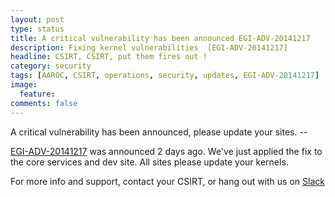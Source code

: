 ```yaml
---
layout: post
type: status
title: A critical vulnerability has been announced EGI-ADV-20141217
description: Fixing kernel vulnerabilities  [EGI-ADV-20141217]
headline: CSIRT, CSIRT, put them fires out !
category: security
tags: [AAROC, CSIRT, operations, security, updates, EGI-ADV-20141217]
image:
  feature:
comments: false
---
```

A critical vulnerability has been announced, please update your sites. --

[EGI-ADV-20141217](https://wiki.egi.eu/wiki/EGI_CSIRT:Alerts/Linux-2014-12-17) was announced 2 days ago. We've just applied the fix to the core services and dev site. All sites please update your kernels.

For more info and support, contact your CSIRT, or hang out with us on [Slack](https://africa-arabia-roc.slack.com)

